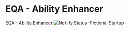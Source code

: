 # EQA - Ability Enhancer 

[EQA - Ability Enhancer](https://www.eqa-abilityenhancer.ovh/)
[![Netlify Status](https://api.netlify.com/api/v1/badges/13b9263d-5d30-4d94-a6d9-c0c9ff1a8d4f/deploy-status)](https://app.netlify.com/sites/eqa-abilityenhancer/deploys)
-Fictional Startup-
